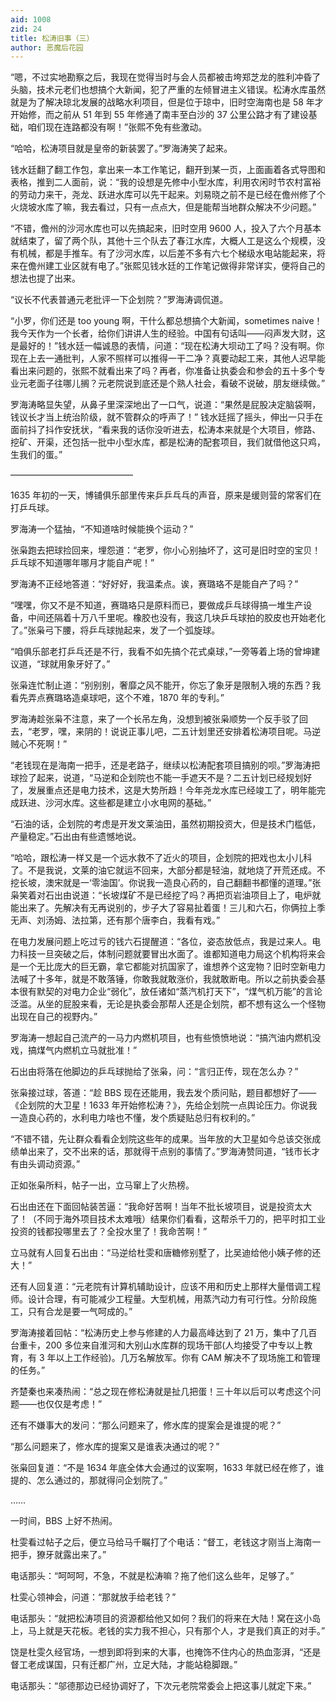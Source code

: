 ```yaml
---
aid: 1008
zid: 24
title: 松涛旧事（三）
author: 恶魔后花园
---
```


“嗯，不过实地勘察之后，我现在觉得当时与会人员都被击垮郑芝龙的胜利冲昏了头脑，技术元老们也想搞个大新闻，犯了严重的左倾冒进主义错误。松涛水库虽然就是为了解决琼北发展的战略水利项目，但是位于琼中，旧时空海南也是 58 年才开始修，而之前从 51 年到 55 年修通了南丰至白沙的 37 公里公路才有了建设基础，咱们现在连路都没有啊！”张熙不免有些激动。

“哈哈，松涛项目就是皇帝的新装罢了。”罗海涛笑了起来。

钱水廷翻了翻工作包，拿出来一本工作笔记，翻开到某一页，上面画着各式导图和表格，推到二人面前，说：“我的设想是先修中小型水库，利用农闲时节农村富裕的劳动力来干，尧龙、跃进水库可以先干起来。刘易晓之前不是已经在儋州修了个火烧坡水库了嘛，我去看过，只有一点点大，但是能帮当地群众解决不少问题。”

“不错，儋州的沙河水库也可以先搞起来，旧时空用 9600 人，投入了六个月基本就结束了，留了两个队，其他十三个队去了春江水库，大概人工是这么个规模，没有机械，都是手推车。有了沙河水库，以后差不多有六七个梯级水电站能起来，将来在儋州建工业区就有电了。”张熙见钱水廷的工作笔记做得非常详实，便将自己的想法也提了出来。

“议长不代表普通元老批评一下企划院？”罗海涛调侃道。

“小罗，你们还是 too young 啊，干什么都总想搞个大新闻，sometimes naive！我今天作为一个长者，给你们讲讲人生的经验。中国有句话叫——闷声发大财，这是最好的！”钱水廷一幅诚恳的表情，问道：“现在松涛大坝动工了吗？没有啊。你现在上去一通批判，人家不照样可以推得一干二净？真要动起工来，其他人迟早能看出来问题的，张熙不就看出来了吗？再者，你准备让执委会和参会的五十多个专业元老面子往哪儿搁？元老院说到底还是个熟人社会，看破不说破，朋友继续做。”

罗海涛略显失望，从鼻子里深深地出了一口气，说道：“果然是屁股决定脑袋啊，钱议长才当上统治阶级，就不管群众的呼声了！”
钱水廷摇了摇头，伸出一只手在面前抖了抖作安抚状，“看来我的话你没听进去，松涛本来就是个大项目，修路、挖矿、开渠，还包括一批中小型水库，都是松涛的配套项目，我们就借他这只鸡，生我们的蛋。”

——————————————

1635 年初的一天，博铺俱乐部里传来乒乒乓乓的声音，原来是缓则营的常客们在打乒乓球。

罗海涛一个猛抽，“不知道啥时候能换个运动？”

张枭跑去把球捡回来，埋怨道：“老罗，你小心别抽坏了，这可是旧时空的宝贝！乒乓球不知道哪年哪月才能自产呢！”

罗海涛不正经地答道：“好好好，我温柔点。诶，赛璐珞不是能自产了吗？”

“嘿嘿，你又不是不知道，赛璐珞只是原料而已，要做成乒乓球得搞一堆生产设备，中间还隔着十万八千里呢。橡胶也没有，我这几块乒乓球拍的胶皮也开始老化了。”张枭弓下腰，将乒乓球抛起来，发了一个弧旋球。

“咱俱乐部老打乒乓还是不行，我看不如先搞个花式桌球，”一旁等着上场的曾坤建议道，“球就用象牙好了。”

张枭连忙制止道：“别别别，奢靡之风不能开，你忘了象牙是限制入境的东西？我看先弄点赛璐珞造桌球吧，这个不难，1870 年的专利。”

罗海涛趁张枭不注意，来了一个长吊左角，没想到被张枭顺势一个反手驳了回去，“老罗，嘿，来阴的！说说正事儿吧，二五计划里还安排着松涛项目呢。马逆贼心不死啊！”

“老钱现在是海南一把手，还是老路子，继续以松涛配套项目搞别的呗。”罗海涛把球捡了起来，说道，“马逆和企划院也不能一手遮天不是？二五计划已经规划好了，发展重点还是电力技术，这是大势所趋！今年尧龙水库已经竣工了，明年能完成跃进、沙河水库。这些都是建立小水电网的基础。”

“石油的话，企划院的考虑是开发文莱油田，虽然初期投资大，但是技术门槛低，产量稳定。”石出由有些遗憾地说。

“哈哈，跟松涛一样又是一个远水救不了近火的项目，企划院的把戏也太小儿科了。不是我说，文莱的油它就运不回来，大部分都是轻油，就地烧了开荒还成。不挖长坡，澳宋就是一‘零油国’。你说我一造良心药的，自己翻翻书都懂的道理。”张枭笑着对石出由说道：“长坡煤矿不是已经挖了吗？再把页岩油项目上了，电炉就能出来了。先解决有无再说别的，步子大了容易扯着蛋！三儿和六石，你俩拉上季无声、刘汤姆、法拉第，还有那个唐李白，我看有戏。”

在电力发展问题上吃过亏的钱六石提醒道：“各位，姿态放低点，我是过来人。电力科技一旦突破之后，体制问题就要冒出水面了。谁都知道电力局这个机构将来会是一个无比庞大的巨无霸，拿它都能对抗国家了，谁想养个这宠物？旧时空新电力法喊了十多年，就是不敢落锤，你敢我就敢涨价，我就敢断电。所以之前执委会基本很有默契的对电力企业“弱化”，放任诸如“蒸汽机打天下”，“煤气机万能”的言论泛滥。从坐的屁股来看，无论是执委会那帮人还是企划院，都不想有这么一个怪物出现在自己的视野内。”

罗海涛一想起自己流产的一马力内燃机项目，也有些愤愤地说：“搞汽油内燃机没戏，搞煤气内燃机立马就批准！”

石出由将落在他脚边的乒乓球抛给了张枭，问：“言归正传，现在怎么办？”

张枭接过球，答道：“趁 BBS 现在还能用，我去发个质问贴，题目都想好了——《企划院的大卫星！1633 年开始修松涛？》，先给企划院一点舆论压力。你说我一造良心药的，水利电力啥也不懂，发个质疑贴总归有权利的。”

“不错不错，先让群众看看企划院这些年的成果。当年放的大卫星如今总该交张成绩单出来了，交不出来的话，那就得干点别的事情了。”罗海涛赞同道，“钱市长才有由头调动资源。”

正如张枭所料，帖子一出，立马窜上了火热榜。

石出由还在下面回帖装苦逼：“我命好苦啊！当年不批长坡项目，说是投资太大了！（不同于海外项目技术太难哦）结果你们看看，这帮杀千刀的，把平时扣工业投资的钱都投哪里去了？全投水里了！我命苦啊！”

立马就有人回复石出由：“马逆给杜雯和唐糖修别墅了，比吴迪给他小姨子修的还大！”

还有人回复道：“元老院有计算机辅助设计，应该不用和历史上那样大量借调工程师。设计合理，有可能减少工程量。大型机械，用蒸汽动力有可行性。分阶段施工，只有合龙是要一气呵成的。”

罗海涛接着回帖：“松涛历史上参与修建的人力最高峰达到了 21 万，集中了几百台重卡，200 多位来自淮河和大别山水库群的现场干部(人均接受了中专以上教育，有 3 年以上工作经验)。几万名解放军。你有 CAM 解决不了现场施工和管理的任务。”

齐楚秦也来凑热闹：“总之现在修松涛就是扯几把蛋！三十年以后可以考虑这个问题——也仅仅是考虑！”

还有不嫌事大的发问：“那么问题来了，修水库的提案会是谁提的呢？”

“那么问题来了，修水库的提案又是谁表决通过的呢？”

张枭回复道：“不是 1634 年底全体大会通过的议案啊，1633 年就已经在修了，谁提的、怎么通过的，那就得问企划院了。”

……

一时间，BBS 上好不热闹。

杜雯看过帖子之后，便立马给马千瞩打了个电话：“督工，老钱这才刚当上海南一把手，獠牙就露出来了。”

电话那头：“呵呵呵，不急，不就是松涛嘛？拖了他们这么些年，足够了。”

杜雯心领神会，问道：“那就放手给老钱？”

电话那头：“就把松涛项目的资源都给他又如何？我们的将来在大陆！窝在这小岛上，马上就是天花板。老钱的实力我不担心，只有那个人，才是我们真正的对手。”

饶是杜雯久经官场，一想到即将到来的大事，也掩饰不住内心的热血澎湃，“还是督工老成谋国，只有迁都广州，立足大陆，才能站稳脚跟。”

电话那头：“邬德那边已经协调好了，下次元老院常委会上把这事儿就定下来。”

